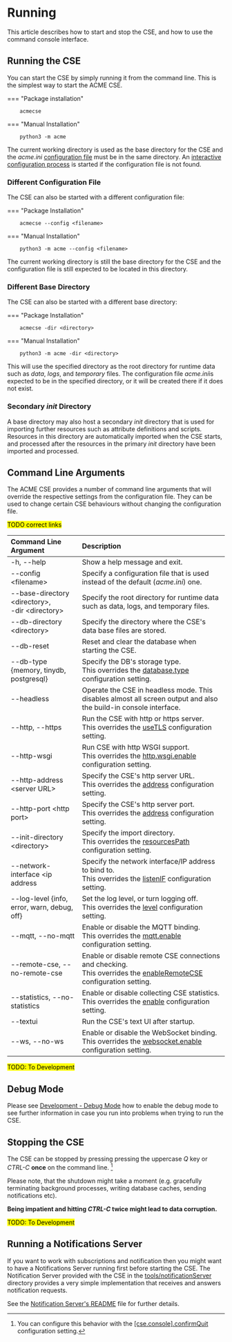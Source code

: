 # Running

This article describes how to start and stop the CSE, and how to use the command console interface.

## Running the CSE

You can start the CSE by simply running it from the command line. This is the simplest way to start the ACME CSE.

=== "Package installation"

		acmecse

=== "Manual Installation"

		python3 -m acme

The current working directory is used as the base directory for the CSE and the *acme.ini* [configuration file](Configuration.md) must be in the same directory. An [interactive configuration process](Installation.md#automatic-configuration) is started if the configuration file is not found.


### Different Configuration File

The CSE can also be started with a different configuration file:

=== "Package Installation"

		acmecse --config <filename>

=== "Manual Installation"

		python3 -m acme --config <filename>

The current working directory is still the base directory for the CSE and the configuration file is still expected to be located in this directory.

### Different Base Directory

The CSE can also be started with a different base directory:

=== "Package Installation"

		acmecse -dir <directory>

=== "Manual Installation"

		python3 -m acme -dir <directory>

This will use the specified directory as the root directory for runtime data such as *data*, *logs*, and *temporary* files. The configuration file *acme.ini*is expected to be in the specified directory, or it will be created there if it does not exist.

### Secondary *init* Directory

A base directory may also host a secondary *init* directory that is used for importing further resources such as attribute definitions and scripts. Resources in this directory are automatically imported when the CSE starts, and processed after the resources in the primary *init* directory have been imported and processed.


## Command Line Arguments

The ACME CSE provides a number of command line arguments that will override the respective settings from the configuration file. They can be used to change certain CSE behaviours without changing the configuration file.

<mark>TODO correct links</mark>

| Command Line Argument                                    | Description                                                                                                                                       |
|:---------------------------------------------------------|:--------------------------------------------------------------------------------------------------------------------------------------------------|
| -h, --help                                               | Show a help message and exit.                                                                                                                     |
| --config &lt;filename>                                   | Specify a configuration file that is used instead of the default (*acme.ini*) one.                                                                |
| --base-directory &lt;directory>,<br/>-dir &lt;directory> | Specify the root directory for runtime data such as data, logs, and temporary files.                                                              |
| --db-directory &lt;directory>                            | Specify the directory where the CSE's data base files are stored.                                                                                 |
| --db-reset                                               | Reset and clear the database when starting the CSE.                                                                                               |
| --db-type {memory, tinydb, postgresql}                   | Specify the DB's storage type.<br />This overrides the [database.type](../setup/Configuration-database.md) configuration setting.                         |
| --headless                                               | Operate the CSE in headless mode. This disables almost all screen output and also the build-in console interface.                                 |
| --http, --https                                          | Run the CSE with http or https server.<br />This overrides the [useTLS](../setup/Configuration-http.md#security) configuration setting.                         |
| --http-wsgi                                              | Run CSE with http WSGI support.<br />This overrides the [http.wsgi.enable](../setup/Configuration-http.md#wsgi) configuration setting.                                               |
| --http-address &lt;server URL>                           | Specify the CSE's http server URL.<br />This overrides the [address](../setup/Configuration-http.md#general-settings) configuration setting.                        |
| --http-port &lt;http port>                               | Specify the CSE's http server port.<br />This overrides the [address](../setup/Configuration-http.md#general-settings) configuration setting.                         |
| --init-directory &lt;directory>                          | Specify the import directory.<br />This overrides the [resourcesPath](../setup/Configuration-basic.md) configuration setting.                            |
| --network-interface &lt;ip address                       | Specify the network interface/IP address to bind to.<br />This overrides the [listenIF](../setup/Configuration-http.md#general-settings) configuration setting.      |
| --log-level {info, error, warn, debug, off}              | Set the log level, or turn logging off.<br />This overrides the [level](Configuration.md#logging) configuration setting.                          |
| --mqtt, --no-mqtt                                        | Enable or disable the MQTT binding.<br />This overrides the [mqtt.enable](Configuration.md#client_mqtt) configuration setting.                    |
| --remote-cse, --no-remote-cse                            | Enable or disable remote CSE connections and checking.<br />This overrides the [enableRemoteCSE](Configuration.md#general) configuration setting. |
| --statistics, --no-statistics                            | Enable or disable collecting CSE statistics.<br />This overrides the [enable](Configuration.md#statistics) configuration setting.                 |
| --textui                                                 | Run the CSE's text UI after startup.                                                                                                              |
| --ws, --no-ws                                            | Enable or disable the WebSocket binding.<br />This overrides the [websocket.enable](Configuration.md#websocket) configuration setting.            |


<mark>TODO: To Development</mark>


## Debug Mode

Please see [Development - Debug Mode](Development.md#debug-mode) how to enable the debug mode to see further information in case you run into problems when trying to run the CSE.


## Stopping the CSE

The CSE can be stopped by pressing pressing the uppercase *Q* key or *CTRL-C* **once** on the command line. [^1]

[^1]: You can configure this behavior with the [\[cse.console\].confirmQuit](Configuration.md#console) configuration setting.

Please note, that the shutdown might take a moment (e.g. gracefully terminating background processes, writing database caches, sending notifications etc). 

**Being impatient and hitting *CTRL-C* twice might lead to data corruption.**


<mark>TODO: To Development</mark>


## Running a Notifications Server

If you want to work with subscriptions and notification then you might want to have a Notifications Server running first before starting the CSE. The Notification Server provided with the CSE in the [tools/notificationServer](../tools/notificationServer) directory provides a very simple implementation that receives and answers notification requests.

See the [Notification Server's README](../tools/notificationServer/README.md) file for further details.
